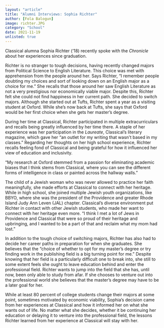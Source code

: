 ```yaml
---
layout: "article"
title: "Alumni Interviews: Sophia Richter"
author: [Fola Balogun]
image: richter.JPG
category: "School"
date: 2021-11-19
unlisted: true
---
```


Classical alumna Sophia Richter (‘18) recently spoke with the *Chronicle* about her experiences since graduation.

Richter is no stranger to tough decisions, having recently changed majors from Political Science to English Literature. This choice was met with apprehension from the people around her. Says Richter, “I remember people doubting my choices and sort of looking down on an English major as a choice for me.” She recalls that those around her saw English Literature as not a very prestigious nor economically viable major. Despite this, Richter felt she could not find happiness in her current path. She decided to switch majors. Although she started out at Tufts, Richter spent a year as a visiting student at Oxford. While she’s now back at Tufts, she says that Oxford would be her first choice when she gets her master’s degree. 

During her time at Classical, Richter participated in multiple extracurriculars and recalls being greatly influenced by her time there. A staple of her experience was her participation in the *Laureate*, Classical’s literary magazine, which gave her “an outlet for my writing that wasn't based in my classes.” Regarding her thoughts on her high school experience, Richter recalls feeling fond of Classical and being grateful for how it influenced her view of education and inclusivity. 

“My research at Oxford stemmed from a passion for eliminating academic biases that I think stems from Classical, where you can see the different forms of intelligence in class or painted across the hallway walls.”

The child of a Jewish woman who was never allowed to practice her faith meaningfully, she made efforts at Classical to connect with her heritage. While in high school, she joined multiple Jewish youth organizations, like BBYO, where she was the president of the Providence and greater Rhode Island Judy Ann Leven (JAL) chapter. Classical’s diverse environment put Richter in contact with other Jewish students, who made her want to connect with her heritage even more. “I think I met a lot of Jews in Providence and Classical that were so proud of their heritage and upbringing, and I wanted to be a part of that and reclaim what my mom had lost.”

In addition to the tough choice of switching majors, Richter has also had to decide her career paths in preparation for when she graduates. She believes that the “choice of whether to opt for my master’s degree or try finding work in the publishing field is a big turning point for me.” Despite knowing that her field is a particularly difficult one to break into, she still to some extent feels she ought to leave education behind and enter the professional field. Richter wants to jump into the field that she has, until now, been only able to study from afar. If she chooses to venture out into the professional world she believes that the master’s degree may have to be a later goal for her.  

While at least 80 percent of college students change their majors at some point, sometimes motivated by economic viability, Sophia’s decision came from her experiences at Classical and how it informed her on what she wants out of life. No matter what she decides, whether it be continuing her education or delaying it to venture into the professional field, the lessons Richter learned from her experience at Classical will stay with her.
